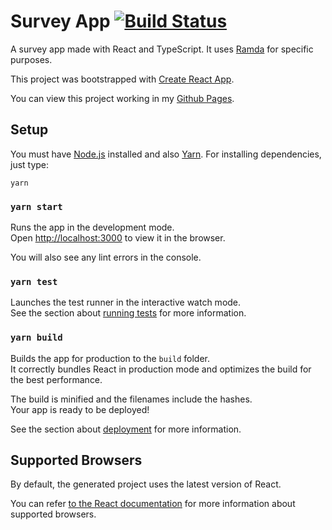 # Survey App [![Build Status](https://travis-ci.com/eduardogc/survey-react-ts-ramda.svg?branch=master)](https://travis-ci.com/eduardogc/survey-react-ts-ramda)
A survey app made with React and TypeScript. It uses [Ramda](https://ramdajs.com/) for specific purposes.

This project was bootstrapped with [Create React App](https://github.com/facebookincubator/create-react-app).

You can view this project working in my [Github Pages](https://eduardogc.github.io/survey-react-ts-ramda/).

## Setup

You must have [Node.js](https://nodejs.org/en/) installed and also [Yarn](https://yarnpkg.com/en/docs/install). 
For installing dependencies, just type:

`yarn`

### `yarn start`

Runs the app in the development mode.<br>
Open [http://localhost:3000](http://localhost:3000) to view it in the browser.

You will also see any lint errors in the console.

### `yarn test`

Launches the test runner in the interactive watch mode.<br>
See the section about [running tests](#running-tests) for more information.

### `yarn build`

Builds the app for production to the `build` folder.<br>
It correctly bundles React in production mode and optimizes the build for the best performance.

The build is minified and the filenames include the hashes.<br>
Your app is ready to be deployed!

See the section about [deployment](#deployment) for more information.

## Supported Browsers

By default, the generated project uses the latest version of React.

You can refer [to the React documentation](https://reactjs.org/docs/react-dom.html#browser-support) for more information about supported browsers.

